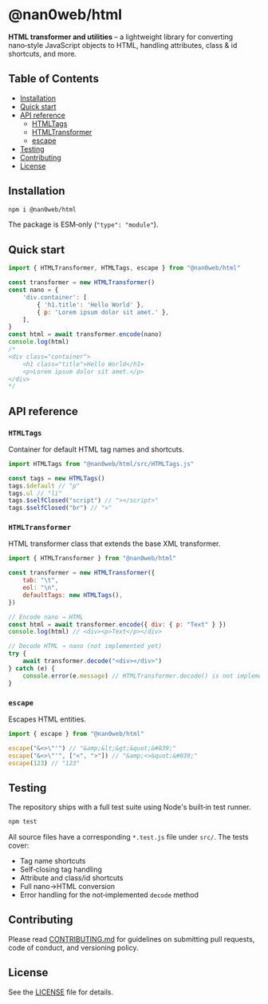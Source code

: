 # @nan0web/html

**HTML transformer and utilities** – a lightweight library for converting nano‑style JavaScript objects to HTML, handling attributes, class & id shortcuts, and more.

## Table of Contents

- [Installation](#installation)
- [Quick start](#quick-start)
- [API reference](#api-reference)
  - [HTMLTags](#htmltags)
  - [HTMLTransformer](#htmltransformer)
  - [escape](#escape)
- [Testing](#testing)
- [Contributing](#contributing)
- [License](#license)

## Installation

```bash
npm i @nan0web/html
```

The package is ESM‑only (`"type": "module"`).

## Quick start

```js
import { HTMLTransformer, HTMLTags, escape } from "@nan0web/html"

const transformer = new HTMLTransformer()
const nano = {
	'div.container': [
		{ 'h1.title': 'Hello World' },
		{ p: 'Lorem ipsum dolor sit amet.' },
	],
}
const html = await transformer.encode(nano)
console.log(html)
/*
<div class="container">
	<h1 class="title">Hello World</h1>
	<p>Lorem ipsum dolor sit amet.</p>
</div>
*/
```

## API reference

### `HTMLTags`

Container for default HTML tag names and shortcuts.

```js
import HTMLTags from "@nan0web/html/src/HTMLTags.js"

const tags = new HTMLTags()
tags.$default // "p"
tags.ul // "li"
tags.$selfClosed("script") // "></script>"
tags.$selfClosed("br") // ">"
```

### `HTMLTransformer`

HTML transformer class that extends the base XML transformer.

```js
import { HTMLTransformer } from "@nan0web/html"

const transformer = new HTMLTransformer({
	tab: "\t",
	eol: "\n",
	defaultTags: new HTMLTags(),
})

// Encode nano → HTML
const html = await transformer.encode({ div: { p: "Text" } })
console.log(html) // <div><p>Text</p></div>

// Decode HTML → nano (not implemented yet)
try {
	await transformer.decode("<div></div>")
} catch (e) {
	console.error(e.message) // HTMLTransformer.decode() is not implemented yet
}
```

### `escape`

Escapes HTML entities.

```js
import { escape } from "@nan0web/html"

escape("&<>\"'") // "&amp;&lt;&gt;&quot;&#039;"
escape("&<>\"'", ["<", ">"]) // "&amp;<>&quot;&#039;"
escape(123) // "123"
```

## Testing

The repository ships with a full test suite using Node's built‑in test runner.

```bash
npm test
```

All source files have a corresponding `*.test.js` file under `src/`. The tests cover:

- Tag name shortcuts
- Self‑closing tag handling
- Attribute and class/id shortcuts
- Full nano→HTML conversion
- Error handling for the not‑implemented `decode` method

## Contributing

Please read [CONTRIBUTING.md](./CONTRIBUTING.md) for guidelines on submitting pull requests, code of conduct, and versioning policy.

## License

See the [LICENSE](./LICENSE) file for details.
